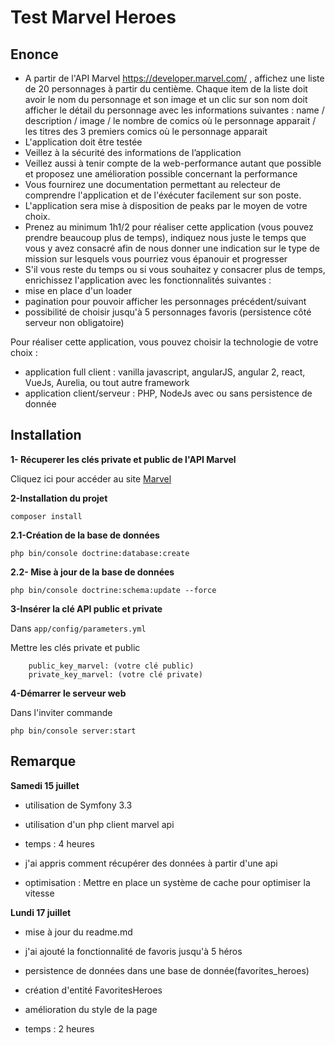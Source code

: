 <h1>Test Marvel Heroes</h1>

<h2>Enonce</h2>

 * A partir de l'API Marvel https://developer.marvel.com/ , affichez une liste de 20 personnages à partir du centième. Chaque item de la liste doit avoir le nom du personnage et son image et un clic sur son nom doit afficher le détail du personnage avec les informations suivantes : name / description / image / le nombre de comics où le personnage apparait / les titres des 3 premiers comics où le personnage apparait 
 * L'application doit être testée 
 * Veillez à la sécurité des informations de l’application 
 * Veillez aussi à tenir compte de la web-performance autant que possible et proposez une amélioration possible concernant la performance 
 * Vous fournirez une documentation permettant au relecteur de comprendre l'application et de l'éxécuter facilement sur son poste. 
 * L'application sera mise à disposition de peaks par le moyen de votre choix.
 * Prenez au minimum 1h1/2 pour réaliser cette application (vous pouvez prendre beaucoup plus de temps), indiquez nous juste le temps que vous y avez consacré afin de nous donner une indication sur le type de mission sur lesquels vous pourriez vous épanouir et progresser 
 * S'il vous reste du temps ou si vous souhaitez y consacrer plus de temps, enrichissez l'application avec les fonctionnalités suivantes :
 * mise en place d'un loader 
 * pagination pour pouvoir afficher les personnages précédent/suivant 
 * possibilité de choisir jusqu'à 5 personnages favoris (persistence côté serveur non obligatoire) 

 Pour réaliser cette application, vous pouvez choisir la technologie de votre choix : 
 * application full client : vanilla javascript, angularJS, angular 2, react, VueJs, Aurelia, ou tout autre framework 
 * application client/serveur : PHP, NodeJs avec ou sans persistence de donnée 
 

<h2>Installation</h2>

**1- Récuperer les clés private et public de l'API Marvel**

Cliquez ici pour accéder au site [Marvel](https://developer.marvel.com/)


**2-Installation du projet**

``` composer install ```

**2.1-Création de la base de données**

```php bin/console doctrine:database:create```

**2.2- Mise à jour de la base de données**

```php bin/console doctrine:schema:update --force```

**3-Insérer la clé API public et private**

Dans ```app/config/parameters.yml```

Mettre les clés private et public

```
    public_key_marvel: (votre clé public)
    private_key_marvel: (votre clé private)
```

**4-Démarrer le serveur web**



Dans l'inviter commande

```php bin/console server:start```


<h2> Remarque </h2>

**Samedi 15 juillet**

- utilisation de Symfony 3.3

- utilisation d'un php client marvel api 

- temps : 4 heures 

- j'ai appris comment récupérer des données à partir d'une api 

- optimisation : Mettre en place un système de cache pour optimiser la vitesse

**Lundi 17 juillet**

- mise à jour du readme.md

- j'ai ajouté la fonctionnalité de favoris jusqu'à 5 héros  

- persistence de données dans une base de donnée(favorites_heroes)

- création d'entité FavoritesHeroes

- amélioration du style de la page

- temps : 2 heures
